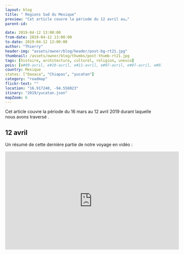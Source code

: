 ```yaml
---
layout: blog
title: " Regions Sud du Mexique"
preview: "Cet article couvre la période du 12 avril au…"
parent-id: 

date: 2019-04-12 13:00:00
from-date: 2019-04-12 13:00:00
to-date: 2019-04-12 13:00:00
author: "Thierry"
header-img: "assets/owner/blog/header/post-bg-rt21.jpg"
thumbnail: /assets/owner/blog/thumbs/post-thumb-rt21.jpg
tags: [histoire, architecture, culturel, religion, unesco]
pois: [e#09-avril, e#10-avril, e#11-avril, e#07-avril, e#07-avril, e#07-avril, e#07-avril, ]
country: Mexique
states: ["Oaxaca", "Chiapas", "yucatan"]
category: "roadmap"
flickr-text: ""
location: "16.917240, -94.558023"
itinary: "2019/yucatan.json"
mapZoom: 6
---
```


Cet article couvre la période du 16 mars au 12 avril 2019 durant laquelle nous avons traversé .

## 12 avril





Un résumé de cette dernière partie de notre voyage en vidéo :

<iframe width="560" height="315" src="https://www.youtube.com/embed/8arFwQyuIpM" frameborder="0" allow="autoplay; encrypted-media" allowfullscreen></iframe>

